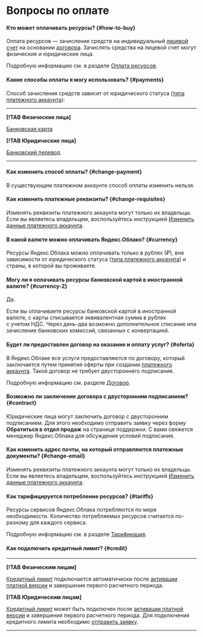 # Вопросы по оплате

#### Кто может оплачивать ресурсы? {#how-to-buy}

Оплата ресурсов — зачисление средств на индивидуальный [лицевой счет](../concepts/personal-account.md) на основании [договора](../concepts/contract.md). Зачислять средства на лицевой счет могут физические и юридические лица.

Подробную информацию см. в разделе [Оплата ресурсов](../payment/index.md).

#### Какие способы оплаты я могу использовать?  {#payments}

Способ зачисления средств зависит от юридического статуса ([типа платежного аккаунта](../concepts/billing-account.md#ba-types)):

---

**[!TAB Физические лица]**

[Банковская карта](../payment/payment-methods-individual.md#debit-card) 

       
**[!TAB Юридические лица]**

[Банковский перевод](../payment/payment-methods-business.md)

    
---   

#### Как изменить способ оплаты? {#change-payment}

В существующем платежном аккаунте способ оплаты изменить нельзя.

#### Как изменить платежные реквизиты? {#change-requisites}

Изменять реквизиты платежного аккаунта могут только их владельцы. Если вы являетесь владельцем, воспользуйтесь инструкцией [Изменить данные платежного аккаунта](../operations/change-data.md).

#### В какой валюте можно оплачивать Яндекс.Облако? {#currency}

Ресурсы Яндекс.Облака можно оплачивать только в рублях (₽), вне зависимости от юридического статуса ([типа платежного аккаунта](../concepts/billing-account.md#ba-types)) и страны, в которой вы проживаете.

#### Могу ли я оплачивать ресурсы банковской картой в иностранной валюте?  {#currency-2}

Да.

Если вы оплачиваете ресурсы банковской картой в иностранной валюте, с карты списывается эквивалентная сумма в рублях с учетом НДС. Через день-два возможно дополнительное списание или зачисление банковских комиссий, связанных с конвертацией.


#### Будет ли предоставлен договор на оказание и оплату услуг? {#oferta}

В Яндекс.Облаке все услуги предоставляются по договору, который заключается путем принятия оферты при создании [платежного аккаунта](../concepts/billing-account.md). Такой договор не требует двустороннего подписания.

Подробную информацию см. разделе [Договор](../concepts/contract.md).

#### Возможно ли заключение договора с двусторонним подписанием? {#contract}

Юридические лица могут заключить договор с двусторонним подписанием. Для этого необходимо отправить заявку через форму **Обратиться в отдел продаж** на странице поддержки. С вами свяжется менеджер Яндекс.Облака для обсуждения условий подписания. 

#### Как изменить адрес почты, на который отправляются платежные документы?  {#change-email}

Изменять реквизиты платежного аккаунта могут только их владельцы. Если вы являетесь владельцем, воспользуйтесь инструкцией [Изменить данные платежного аккаунта](../operations/change-data.md).

#### Как тарифицируется потребление ресурсов?  {#tariffs}

Ресурсы сервисов Яндекс.Облака потребляются по мере необходимости. Количество потребляемых ресурсов считается по-разному для каждого сервиса.

Подробную информацию см. в разделе [Тарификация](../pricing.md).

#### Как подключить кредитный лимит?  {#credit}

--- 

 **[!TAB Физическим лицам]**
 
 [Кредитный лимит](../concepts/credit-limit.md) подключается автоматически после [активации платной версии](../operations/activate-commercial.md) и завершения первого расчетного периода.
 
 **[!TAB Юридическим лицам]**
 
 [Кредитный лимит](../concepts/credit-limit.md) может быть подключен после [активации платной версии](../operations/activate-commercial.md) и завершения первого расчетного периода. Для подключения кредитного лимита необходимо [отправить заявку](../operations/enable-credit.md).
 
 --- 